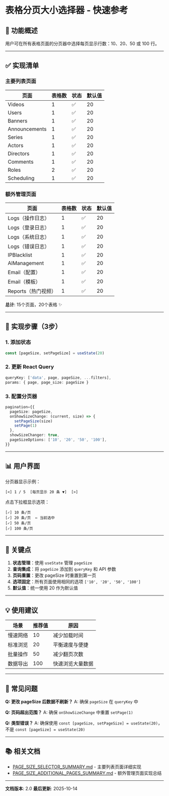 # 表格分页大小选择器 - 快速参考

## 🎯 功能概述

用户可在所有表格页面的分页器中选择每页显示行数：10、20、50 或 100 行。

---

## ✅ 实现清单

### 主要列表页面
| 页面 | 表格数 | 状态 | 默认值 |
|------|--------|------|--------|
| Videos | 1 | ✅ | 20 |
| Users | 1 | ✅ | 20 |
| Banners | 1 | ✅ | 20 |
| Announcements | 1 | ✅ | 20 |
| Series | 1 | ✅ | 20 |
| Actors | 1 | ✅ | 20 |
| Directors | 1 | ✅ | 20 |
| Comments | 1 | ✅ | 20 |
| Roles | 2 | ✅ | 20 |
| Scheduling | 1 | ✅ | 20 |

### 额外管理页面
| 页面 | 表格数 | 状态 | 默认值 |
|------|--------|------|--------|
| Logs（操作日志） | 1 | ✅ | 20 |
| Logs（登录日志） | 1 | ✅ | 20 |
| Logs（系统日志） | 1 | ✅ | 20 |
| Logs（错误日志） | 1 | ✅ | 20 |
| IPBlacklist | 1 | ✅ | 20 |
| AIManagement | 1 | ✅ | 20 |
| Email（配置） | 1 | ✅ | 20 |
| Email（模板） | 1 | ✅ | 20 |
| Reports（热门视频） | 1 | ✅ | 20 |

**总计**: 15个页面，20个表格 ✨

---

## 🔧 实现步骤（3步）

### 1. 添加状态
```typescript
const [pageSize, setPageSize] = useState(20)
```

### 2. 更新 React Query
```typescript
queryKey: ['data', page, pageSize, ...filters],
params: { page, page_size: pageSize }
```

### 3. 配置分页器
```typescript
pagination={{
  pageSize: pageSize,
  onShowSizeChange: (current, size) => {
    setPageSize(size)
    setPage(1)
  },
  showSizeChanger: true,
  pageSizeOptions: ['10', '20', '50', '100'],
}}
```

---

## 📊 用户界面

分页器显示示例：
```
[<] 1 / 5  [每页显示 20 条 ▼]  [>]
```

点击下拉框显示选项：
```
[✓] 10 条/页
[✓] 20 条/页  ← 当前选中
[✓] 50 条/页
[✓] 100 条/页
```

---

## 🎯 关键点

1. **状态管理**：使用 `useState` 管理 `pageSize`
2. **查询集成**：将 `pageSize` 添加到 `queryKey` 和 API 参数
3. **页码重置**：更改 pageSize 时重置到第一页
4. **选项固定**：所有页面使用相同的选项 `['10', '20', '50', '100']`
5. **默认值**：统一使用 20 作为默认值

---

## 💡 使用建议

| 场景 | 推荐值 | 原因 |
|------|--------|------|
| 慢速网络 | 10 | 减少加载时间 |
| 标准浏览 | 20 | 平衡速度与便捷 |
| 批量操作 | 50 | 减少翻页次数 |
| 数据导出 | 100 | 快速浏览大量数据 |

---

## 🐛 常见问题

**Q: 更改 pageSize 后数据不刷新？**
A: 确保 `pageSize` 在 `queryKey` 中

**Q: 页码超出范围？**
A: 确保 `onShowSizeChange` 中重置 `setPage(1)`

**Q: 类型错误？**
A: 确保使用 `const [pageSize, setPageSize] = useState(20)`，不是 `const [pageSize] = useState(20)`

---

## 📚 相关文档

- [PAGE_SIZE_SELECTOR_SUMMARY.md](PAGE_SIZE_SELECTOR_SUMMARY.md) - 主要列表页面详细实现
- [PAGE_SIZE_ADDITIONAL_PAGES_SUMMARY.md](PAGE_SIZE_ADDITIONAL_PAGES_SUMMARY.md) - 额外管理页面实现总结

---

**文档版本**: 2.0
**最后更新**: 2025-10-14
